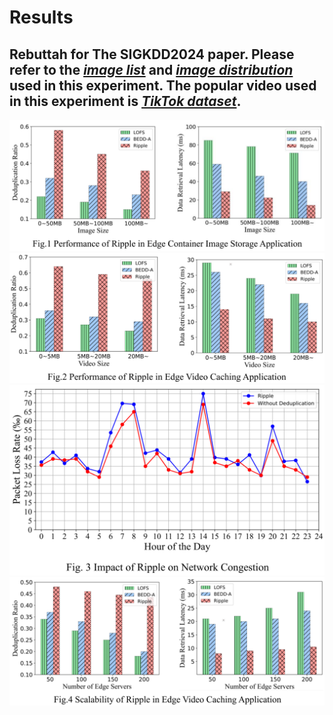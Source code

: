 # Results
## Rebuttah for The SIGKDD2024 paper. Please refer to the [***image list***](/image-list.csv) and [***image distribution***](image-distribution.txt) used in this experiment. The popular video used in this experiment is [***TikTok dataset***](/TIKTOK_dataset.csv).

![image](/fig1.png)
![image](/fig2.png)
![image](/fig3.png)
![image](/fig4.png)
